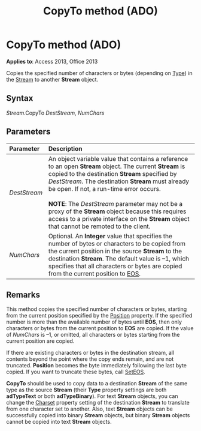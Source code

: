 ﻿---
title: CopyTo method (ADO)
TOCTitle: CopyTo method (ADO)
ms:assetid: 1c1ab950-51f7-7ecc-ccd8-e689db02f06a
ms:mtpsurl: https://msdn.microsoft.com/library/JJ248958(v=office.15)
ms:contentKeyID: 48543558
ms.date: 09/18/2015
mtps_version: v=office.15
---

# CopyTo method (ADO)

**Applies to**: Access 2013, Office 2013

Copies the specified number of characters or bytes (depending on [Type](type-property-ado-stream.md)) in the [Stream](stream-object-ado.md) to another **Stream** object.

## Syntax

*Stream*.CopyTo *DestStream*, *NumChars*

## Parameters

|Parameter|Description|
|:--------|:----------|
|*DestStream* |An object variable value that contains a reference to an open **Stream** object. The current **Stream** is copied to the destination **Stream** specified by *DestStream*. The destination **Stream** must already be open. If not, a run-time error occurs.<br/><br/>**NOTE**: The *DestStream* parameter may not be a proxy of the **Stream** object because this requires access to a private interface on the **Stream** object that cannot be remoted to the client.|
|*NumChars* |Optional. An **Integer** value that specifies the number of bytes or characters to be copied from the current position in the source **Stream** to the destination **Stream**. The default value is –1, which specifies that all characters or bytes are copied from the current position to [EOS](eos-property-ado.md).|

## Remarks

This method copies the specified number of characters or bytes, starting from the current position specified by the [Position](position-property-ado.md) property. If the specified number is more than the available number of bytes until **EOS**, then only characters or bytes from the current position to **EOS** are copied. If the value of *NumChars* is –1, or omitted, all characters or bytes starting from the current position are copied.

If there are existing characters or bytes in the destination stream, all contents beyond the point where the copy ends remain, and are not truncated. **Position** becomes the byte immediately following the last byte copied. If you want to truncate these bytes, call [SetEOS](seteos-method-ado.md).

**CopyTo** should be used to copy data to a destination **Stream** of the same type as the source **Stream** (their **Type** property settings are both **adTypeText** or both **adTypeBinary**). For text **Stream** objects, you can change the [Charset](charset-property-ado.md) property setting of the destination **Stream** to translate from one character set to another. Also, text **Stream** objects can be successfully copied into binary **Stream** objects, but binary **Stream** objects cannot be copied into text **Stream** objects.

